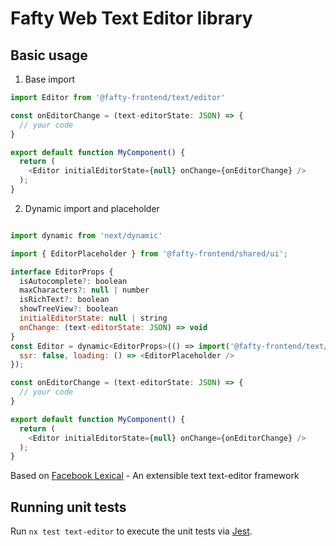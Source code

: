 # Fafty Web Text Editor library

## Basic usage

1. Base import

```javascript
import Editor from '@fafty-frontend/text/editor'

const onEditorChange = (text-editorState: JSON) => {
  // your code
}

export default function MyComponent() {
  return (
    <Editor initialEditorState={null} onChange={onEditorChange} />
  );
}
```

2. Dynamic import and placeholder

```javascript

import dynamic from 'next/dynamic'

import { EditorPlaceholder } from '@fafty-frontend/shared/ui';

interface EditorProps {
  isAutocomplete?: boolean
  maxCharacters?: null | number
  isRichText?: boolean
  showTreeView?: boolean
  initialEditorState: null | string
  onChange: (text-editorState: JSON) => void
}
const Editor = dynamic<EditorProps>(() => import('@fafty-frontend/text/editor').then((mod) => mod.Editor), {
  ssr: false, loading: () => <EditorPlaceholder />
});

const onEditorChange = (text-editorState: JSON) => {
  // your code
}

export default function MyComponent() {
  return (
    <Editor initialEditorState={null} onChange={onEditorChange} />
  );
}
```

Based on [Facebook Lexical](https://lexical.dev) - An extensible text text-editor framework

## Running unit tests

Run `nx test text-editor` to execute the unit tests via [Jest](https://jestjs.io).
